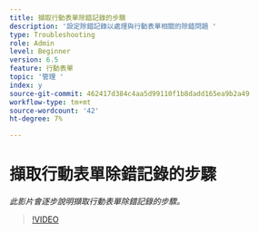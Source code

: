 ```yaml
---
title: 擷取行動表單除錯記錄的步驟
description: '設定除錯記錄以處理與行動表單相關的除錯問題 '
type: Troubleshooting
role: Admin
level: Beginner
version: 6.5
feature: 行動表單
topic: '管理 '
index: y
source-git-commit: 462417d384c4aa5d99110f1b8dadd165ea9b2a49
workflow-type: tm+mt
source-wordcount: '42'
ht-degree: 7%

---
```



# 擷取行動表單除錯記錄的步驟

*此影片會逐步說明擷取行動表單除錯記錄的步驟。*

>[!VIDEO](https://video.tv.adobe.com/v/335516?quality=9&learn=on)
